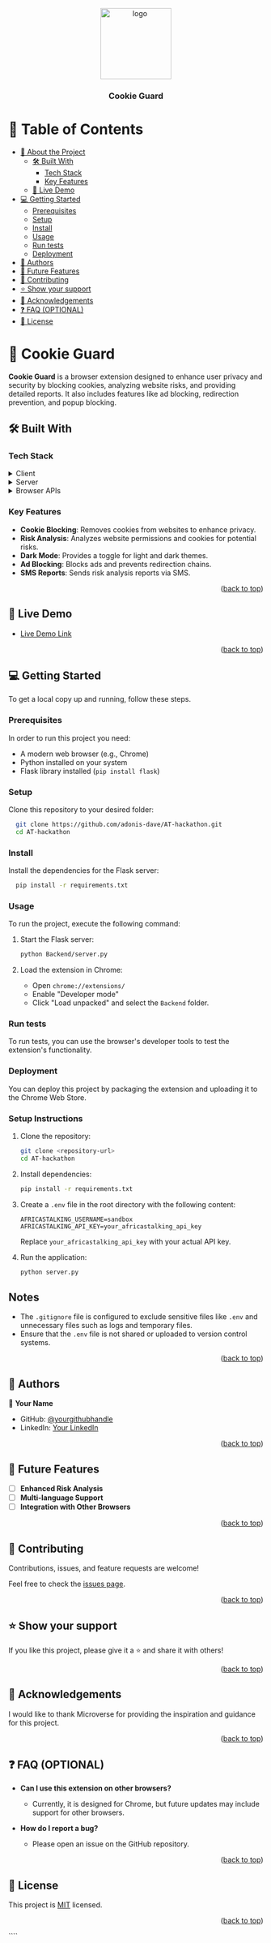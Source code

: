 <a name="readme-top"></a>

<div align="center">
  <img src="murple_logo.png" alt="logo" width="140"  height="auto" />
  <br/>

  <h3><b>Cookie Guard</b></h3>
</div>

<!-- TABLE OF CONTENTS -->

# 📗 Table of Contents

- [📖 About the Project](#about-project)
  - [🛠 Built With](#built-with)
    - [Tech Stack](#tech-stack)
    - [Key Features](#key-features)
  - [🚀 Live Demo](#live-demo)
- [💻 Getting Started](#getting-started)
  - [Prerequisites](#prerequisites)
  - [Setup](#setup)
  - [Install](#install)
  - [Usage](#usage)
  - [Run tests](#run-tests)
  - [Deployment](#deployment)
- [👥 Authors](#authors)
- [🔭 Future Features](#future-features)
- [🤝 Contributing](#contributing)
- [⭐️ Show your support](#support)
- [🙏 Acknowledgements](#acknowledgements)
- [❓ FAQ (OPTIONAL)](#faq)
- [📝 License](#license)

<!-- PROJECT DESCRIPTION -->

# 📖 Cookie Guard <a name="about-project"></a>

**Cookie Guard** is a browser extension designed to enhance user privacy and security by blocking cookies, analyzing website risks, and providing detailed reports. It also includes features like ad blocking, redirection prevention, and popup blocking.

## 🛠 Built With <a name="built-with"></a>

### Tech Stack <a name="tech-stack"></a>

<details>
  <summary>Client</summary>
  <ul>
    <li>HTML</li>
    <li>CSS</li>
    <li>JavaScript</li>
  </ul>
</details>

<details>
  <summary>Server</summary>
  <ul>
    <li>Flask (Python)</li>
  </ul>
</details>

<details>
<summary>Browser APIs</summary>
  <ul>
    <li>Chrome Extensions API</li>
    <li>WebRequest API</li>
    <li>Cookie API</li>
  </ul>
</details>

<!-- Features -->

### Key Features <a name="key-features"></a>

- **Cookie Blocking**: Removes cookies from websites to enhance privacy.
- **Risk Analysis**: Analyzes website permissions and cookies for potential risks.
- **Dark Mode**: Provides a toggle for light and dark themes.
- **Ad Blocking**: Blocks ads and prevents redirection chains.
- **SMS Reports**: Sends risk analysis reports via SMS.

<p align="right">(<a href="#readme-top">back to top</a>)</p>

<!-- LIVE DEMO -->

## 🚀 Live Demo <a name="live-demo"></a>

- [Live Demo Link](https://example.com)

<p align="right">(<a href="#readme-top">back to top</a>)</p>

<!-- GETTING STARTED -->

## 💻 Getting Started <a name="getting-started"></a>

To get a local copy up and running, follow these steps.

### Prerequisites

In order to run this project you need:

- A modern web browser (e.g., Chrome)
- Python installed on your system
- Flask library installed (`pip install flask`)

### Setup

Clone this repository to your desired folder:

```sh
  git clone https://github.com/adonis-dave/AT-hackathon.git
  cd AT-hackathon
```

### Install

Install the dependencies for the Flask server:

```sh
  pip install -r requirements.txt
```

### Usage

To run the project, execute the following command:

1. Start the Flask server:

   ```sh
   python Backend/server.py
   ```

2. Load the extension in Chrome:
   - Open `chrome://extensions/`
   - Enable "Developer mode"
   - Click "Load unpacked" and select the `Backend` folder.

### Run tests

To run tests, you can use the browser's developer tools to test the extension's functionality.

### Deployment

You can deploy this project by packaging the extension and uploading it to the Chrome Web Store.

### Setup Instructions

1. Clone the repository:

   ```bash
   git clone <repository-url>
   cd AT-hackathon
   ```

2. Install dependencies:

   ```bash
   pip install -r requirements.txt
   ```

3. Create a `.env` file in the root directory with the following content:

   ```plaintext
   AFRICASTALKING_USERNAME=sandbox
   AFRICASTALKING_API_KEY=your_africastalking_api_key
   ```

   Replace `your_africastalking_api_key` with your actual API key.

4. Run the application:
   ```bash
   python server.py
   ```

## Notes

- The `.gitignore` file is configured to exclude sensitive files like `.env` and unnecessary files such as logs and temporary files.
- Ensure that the `.env` file is not shared or uploaded to version control systems.

<p align="right">(<a href="#readme-top">back to top</a>)</p>

<!-- AUTHORS -->

## 👥 Authors <a name="authors"></a>

👤 **Your Name**

- GitHub: [@yourgithubhandle](https://github.com/yourgithubhandle)
- LinkedIn: [Your LinkedIn](https://linkedin.com/in/yourlinkedinhandle)

<p align="right">(<a href="#readme-top">back to top</a>)</p>

<!-- FUTURE FEATURES -->

## 🔭 Future Features <a name="future-features"></a>

- [ ] **Enhanced Risk Analysis**
- [ ] **Multi-language Support**
- [ ] **Integration with Other Browsers**

<p align="right">(<a href="#readme-top">back to top</a>)</p>

<!-- CONTRIBUTING -->

## 🤝 Contributing <a name="contributing"></a>

Contributions, issues, and feature requests are welcome!

Feel free to check the [issues page](https://github.com/yourusername/cookies-guard/issues).

<p align="right">(<a href="#readme-top">back to top</a>)</p>

<!-- SUPPORT -->

## ⭐️ Show your support <a name="support"></a>

If you like this project, please give it a ⭐️ and share it with others!

<p align="right">(<a href="#readme-top">back to top</a>)</p>

<!-- ACKNOWLEDGEMENTS -->

## 🙏 Acknowledgements <a name="acknowledgements"></a>

I would like to thank Microverse for providing the inspiration and guidance for this project.

<p align="right">(<a href="#readme-top">back to top</a>)</p>

<!-- FAQ (optional) -->

## ❓ FAQ (OPTIONAL) <a name="faq"></a>

- **Can I use this extension on other browsers?**

  - Currently, it is designed for Chrome, but future updates may include support for other browsers.

- **How do I report a bug?**

  - Please open an issue on the GitHub repository.

<p align="right">(<a href="#readme-top">back to top</a>)</p>

<!-- LICENSE -->

## 📝 License <a name="license"></a>

This project is [MIT](./MIT.md) licensed.

<p align="right">(<a href="#readme-top">back to top</a>)</p>
````
